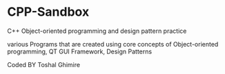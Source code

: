# CPP-Sandbox
C++ Object-oriented programming and design pattern practice

various Programs that are created using core concepts of Object-oriented programming, QT GUI Framework, Design Patterns

Coded BY Toshal Ghimire
